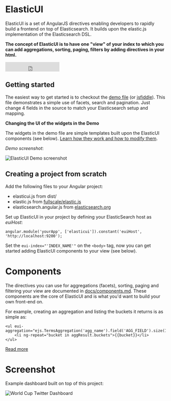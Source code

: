 ElasticUI
=========

ElasticUI is a set of AngularJS directives enabling developers to rapidly build a frontend on top of Elasticsearch. It builds upon the elastic.js implementation of the Elasticsearch DSL.

**The concept of ElasticUI is to have one "view" of your index to which you can add aggregations, sorting, paging, filters by adding directives in your html.**

<iframe src="http://ghbtns.com/github-btn.html?user=YousefED&repo=ElasticUI&type=watch&count=true&size=large" allowtransparency="true" frameborder="0" scrolling="0" width="170" height="30"></iframe>

Getting started
---
The easiest way to get started is to checkout the [demo file][3] (or [jsfiddle][6]). 
This file demonstrates a simple use of facets, search and pagination. 
Just change 4 fields in the source to match your Elasticsearch setup and mapping.

**Changing the UI of the widgets in the Demo**

The widgets in the demo file are simple templates built upon the ElasticUI components (see below).
[Learn how they work and how to modify them][4].

_Demo screenshot_:

![ElasticUI Demo screenshot](https://raw.githubusercontent.com/YousefED/ElasticUI/master/docs/screenshots/demo.png)


Creating a project from scratch
---
Add the following files to your Angular project:

 - elasticui.js from dist/
 - elastic.js from [fullscale/elastic.js][1]
 - elasticsearch.angular.js from [elasticsearch.org][2]

Set up ElasticUI in your project by defining your ElasticSearch host as *euiHost*:

    angular.module('yourApp', ['elasticui']).constant('euiHost', 'http://localhost:9200');

Set the `eui-index="'INDEX_NAME'"` on the `<body>` tag, now you can get started adding ElasticUI components to your view (see below).

Components
===
The directives you can use for aggregations (facets), sorting, paging and filtering your view are documented in [docs/components.md][5].
These components are the core of ElasticUI and is what you'd want to build your own front-end on.

For example, creating an aggregation and listing the buckets it returns is as simple as:

    <ul eui-aggregation="ejs.TermsAggregation('agg_name').field('AGG_FIELD').size(10)">
        <li ng-repeat="bucket in aggResult.buckets">{{bucket}}</li>
    </ul>

[Read more][5]

Screenshot
===
Example dashboard built on top of this project:

![World Cup Twitter Dashboard](https://raw.githubusercontent.com/YousefED/ElasticUI/master/docs/screenshots/example_twitter_dashboard.png)



  [1]: http://github.com/fullscale/elastic.js
  [2]: http://www.elasticsearch.org/guide/en/elasticsearch/client/javascript-api/current/browser-builds.html
  [3]: https://github.com/YousefED/ElasticUI/blob/master/examples/demo/demo.html
  [4]: https://github.com/YousefED/ElasticUI/blob/master/docs/widgets.md
  [5]: https://github.com/YousefED/ElasticUI/blob/master/docs/components.md
  [6]: http://jsfiddle.net/gh/get/library/pure/yousefed/elasticui/tree/master/examples/demo/

